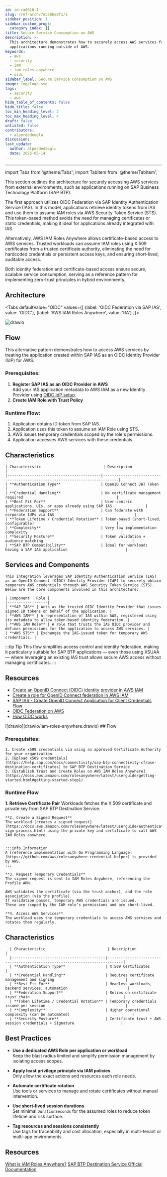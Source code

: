 ```yaml
---
id: id-ra0016-1
slug: /ref-arch/7e558be8f1/1
sidebar_position: 1
sidebar_custom_props:
  category_index: []
title: Secure Service Consumption on AWS
description: >-
  This architecture demonstrates how to securely access AWS services from
  applications running outside of AWS.
keywords:
  - aws
  - security
  - iam
  - iam-roles-anywhere
  - oidc
sidebar_label: Secure Service Consumption on AWS
image: img/logo.svg
tags:
  - security
  - aws
hide_table_of_contents: false
hide_title: false
toc_min_heading_level: 2
toc_max_heading_level: 4
draft: false
unlisted: false
contributors:
  - alperdedeoglu
discussion: 
last_update:
  author: alperdedeoglu
  date: 2025-05-14
---
```


---
import Tabs from '@theme/Tabs';
import TabItem from '@theme/TabItem';



This section outlines the architecture for securely accessing AWS services from external environments, such as applications running on SAP Business Technology Platform (SAP BTP).

The first approach utilizes OIDC Federation via SAP Identity Authentication Service (IAS). In this model, applications retrieve identity tokens from IAS and use them to assume IAM roles via AWS Security Token Service (STS). This token-based method avoids the need for managing certificates or static credentials, making it ideal for applications already integrated with IAS.

Alternatively, AWS IAM Roles Anywhere allows certificate-based access to AWS services. Trusted workloads can assume IAM roles using X.509 certificates from a trusted certificate authority, eliminating the need for hardcoded credentials or persistent access keys, and ensuring short-lived, auditable access.

Both identity federation and certificate-based access ensure secure, scalable service consumption, serving as a reference pattern for implementing zero-trust principles in hybrid environments.

## Architecture

<Tabs
  defaultValue="OIDC"
  values={[
    {label: 'OIDC Federation via SAP IAS', value: 'OIDC'},
    {label: 'AWS IAM Roles Anywhere', value: 'RA'}
  ]}>
<TabItem value="OIDC">

![drawio](drawio/oidc-sts.drawio)

## Flow
This alternative pattern demonstrates how to access AWS services by treating the application created within SAP IAS as an OIDC Identity Provider (IdP) for AWS.

### Prerequisites:

1. **Register SAP IAS as an OIDC Provider in AWS**  
Add your IAS application metadata to AWS IAM as a new Identity Provider using [OIDC IdP setup](https://docs.aws.amazon.com/IAM/latest/UserGuide/id_roles_providers_create_oidc.html).
2. **Create IAM Role with Trust Policy**  

### Runtime Flow: 

1. Application obtains ID token from SAP IAS.
2. Application uses this token to assume an IAM Role using STS.
3. AWS issues temporary credentials scoped by the role's permissions.
4. Application accesses AWS services with these credentials.

## Characteristics
    | Characteristic                            | Description                                                                 |
    |------------------------------------------|-----------------------------------------------------------------------------|
    | **Authentication Type**                  | OpenID Connect JWT Token                                            |
    | **Credential Handling**                  | No certificate management required                                          |
    | **Best Fit For**                         | User-centric applications, UIs, or apps already using SAP IAS               |
    | **Federation Support**                   | Can federate with corporate IdPs via IAS                                    |
    | **Token Lifetime / Credential Rotation** | Token-based (short-lived, configurable)                                     |
    | **Complexity**                           | Very low implementation complexity                                          |
    | **Security Posture**                     | Token validation + audience matching                                        |
    | **SAP BTP Compatibility**                | Ideal for workloads having a SAP IAS application                          |

 
  ## Services and Components
    This integration leverages SAP Identity Authentication Service (IAS) as an OpenID Connect (OIDC) Identity Provider (IdP) to securely obtain temporary AWS credentials through AWS Security Token Service (STS). Below are the core components involved in this architecture:

    | Component | Role |
    |-----------|------|
    | **SAP IAS** | Acts as the trusted OIDC Identity Provider that issues signed ID tokens on behalf of the application. |
    | **AWS IAM** | A representation of IAS within AWS, registered using its metadata to allow token-based identity federation. |
    | **AWS IAM Role** | A role that trusts the IAS OIDC provider and defines permissions for the application to access AWS services. |
    | **AWS STS** | Exchanges the IAS-issued token for temporary AWS credentials. |

   :::tip Tip
   This flow simplifies access control and identity federation, making it particularly suitable for SAP BTP applications — even those using XSUAA — where leveraging an existing IAS trust allows secure AWS access without managing certificates.
   :::
  ## Resources
  - [Create an OpenID Connect (OIDC) identity provider in AWS IAM](https://docs.aws.amazon.com/IAM/latest/UserGuide/id_roles_providers_create_oidc.html)
  - [Create a role for OpenID Connect federation in AWS IAM](https://docs.aws.amazon.com/IAM/latest/UserGuide/id_roles_create_for-idp_oidc.html)
  - [SAP IAS - Create OpenID Connect Application for Client Credentials Flow](https://help.sap.com/docs/cloud-identity-services/cloud-identity-services/client-cred-create-openid-connect-application-for-client-credentials-flow)
  - [OIDC Federation on AWS](https://docs.aws.amazon.com/IAM/latest/UserGuide/id_roles_providers_oidc.html)
  - [How OIDC works](https://openid.net/developers/how-connect-works/)

   </TabItem>

  <TabItem value="RA">
   ![drawio](drawio/iam-roles-anywhere.drawio)
  ## Flow

  ### Prerequisites:
    1. Create x509 credentials via using an approved Certificate Authority for your organization
    2. [Upload x509 credentials](https://help.sap.com/docs/connectivity/sap-btp-connectivity-cf/use-destination-certificates) to SAP BTP Destination Service
    3. [Establish Trust and Create Roles on AWS IAM Roles Anywhere](https://docs.aws.amazon.com/rolesanywhere/latest/userguide/getting-started.html#getting-started-step1)
  
  ### Runtime Flow
  **1. Retrieve Certificate Pair**
  Workloads fetches the X.509 certificate and private key from SAP BTP Destination Service.

    **2. Create a Signed Request**  
    The workload [creates a signed request](https://docs.aws.amazon.com/rolesanywhere/latest/userguide/authentication-sign-process.html) using the private key and certificate to call AWS IAM Roles anywhere.


    :::info Information
    A [reference implementation with Go Programming Language](https://github.com/aws/rolesanywhere-credential-helper) is provided by AWS. 
    :::

    **3. Request Temporary Credentials**  
    The signed request is sent to IAM Roles Anywhere, referencing the Profile ARN.

    AWS validates the certificate (via the trust anchor), and the role association (via the profile).
    If validation passes, temporary AWS credentials are issued.
    These are scoped by the IAM role’s permissions and are short-lived.

    **4. Access AWS Services** 
    The workload uses the temporary credentials to access AWS services and rotates them regularly.

   ## Characteristics 
   
      | Characteristic                            | Description                                                                 |
      |------------------------------------------|-----------------------------------------------------------------------------|
      | **Authentication Type**                  | X.509 Certificates                                                          |
      | **Credential Handling**                  | Requires certificate management and signing                                |
      | **Best Fit For**                         | Headless workloads, backend services, automation                           |
      | **Federation Support**                   | Relies on certificate trust chain                                          |
      | **Token Lifetime / Credential Rotation** | Temporary credentials issued per session                                    |
      | **Complexity**                           | Higher operational complexity (can be automated)                            |
      | **Security Posture**                     | Certificate trust + AWS session credentials + Signature                     |
        
## Best Practices


- **Use a dedicated AWS Role per application or workload**  
  Keep the blast radius limited and simplify permission management by isolating access scopes.

- **Apply least privilege principle via IAM policies**  
  Only allow the exact actions and resources each role needs.

- **Automate certificate rotation**  
  Use tools or services to manage and rotate certificates without manual intervention.


- **Use short-lived session durations**  
  Set minimal `DurationSeconds` for the assumed roles to reduce token lifetime and risk surface.


- **Tag resources and sessions consistently**  
  Use tags for traceability and cost allocation, especially in multi-tenant or multi-app environments.

## Resources

[What is IAM Roles Anywhere?](https://docs.aws.amazon.com/rolesanywhere/latest/userguide/introduction.html)
[SAP BTP Destination Service Official Documentation](https://help.sap.com/docs/connectivity/sap-btp-connectivity-cf/destination-service)
  </TabItem>
</Tabs>